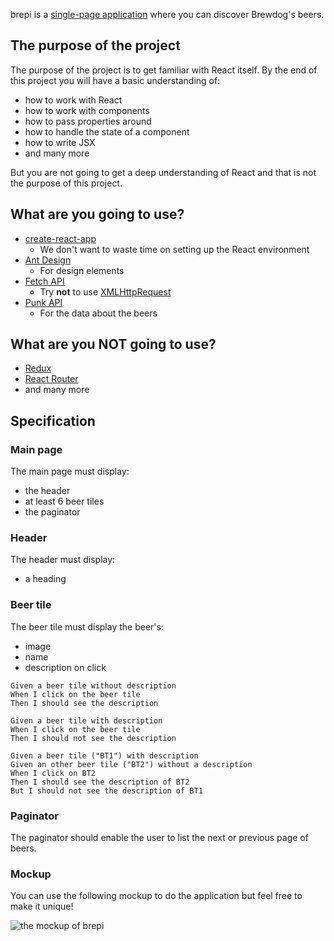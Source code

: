 brepi is a
[single-page application](https://en.wikipedia.org/wiki/Single-page_application)
where you can discover Brewdog's beers.

## The purpose of the project

The purpose of the project is to get familiar with React itself. By the end of
this project you will have a basic understanding of:

- how to work with React
- how to work with components
- how to pass properties around
- how to handle the state of a component
- how to write JSX
- and many more

But you are not going to get a deep understanding of React and that is not the
purpose of this project.

## What are you going to use?

- [create-react-app](https://github.com/facebook/create-react-app)
  - We don't want to waste time on setting up the React environment
- [Ant Design](https://ant.design/)
  - For design elements
- [Fetch API](https://developer.mozilla.org/en-US/docs/Web/API/Fetch_API)
  - Try **not** to use
    [XMLHttpRequest](https://developer.mozilla.org/en-US/docs/Web/API/XMLHttpRequest)
- [Punk API](https://punkapi.com/)
  - For the data about the beers

## What are you NOT going to use?

- [Redux](https://redux.js.org/)
- [React Router](https://reacttraining.com/react-router/)
- and many more

## Specification

### Main page

The main page must display:

- the header
- at least 6 beer tiles
- the paginator

### Header

The header must display:

- a heading

### Beer tile

The beer tile must display the beer's:

- image
- name
- description on click

```gherkin
Given a beer tile without description
When I click on the beer tile
Then I should see the description

Given a beer tile with description
When I click on the beer tile
Then I should not see the description

Given a beer tile ("BT1") with description
Given an other beer tile ("BT2") without a description
When I click on BT2
Then I should see the description of BT2
But I should not see the description of BT1
```

### Paginator

The paginator should enable the user to list the next or previous page of beers.

### Mockup

You can use the following mockup to do the application but feel free to make it
unique!

![the mockup of brepi](brepi-mockup.jpg)
